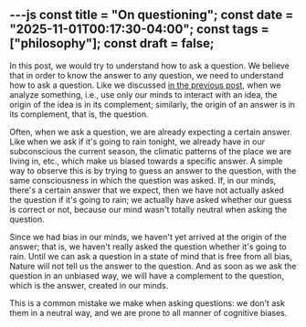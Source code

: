 ---js
const title = "On questioning"; const date = "2025-11-01T00:17:30-04:00"; const tags = ["philosophy"]; const draft = false;
---


In this post, we would try to understand how to ask a question. We believe that in order to know the answer to any question, we need to understand how to ask a question. Like we discussed [in the previous post](https://m-chaturvedi.github.io/blog/017/), when we analyze something, i.e., use only our minds to interact with an idea, the origin of the idea is in its complement; similarly, the origin of an answer is in its complement, that is, the question.

Often, when we ask a question, we are already expecting a certain answer. Like when we ask if it's going to rain tonight, we already have in our subconscious the current season, the climatic patterns of the place we are living in, etc., which make us biased towards a specific answer. A simple way to observe this is by trying to guess an answer to the question, with the same consciousness in which the question was asked. If, in our minds, there's a certain answer that we expect, then we have not actually asked the question if it's going to rain; we actually have asked whether our guess is correct or not, because our mind wasn't totally neutral when asking the question.

Since we had bias in our minds, we haven't yet arrived at the origin of the answer; that is, we haven't really asked the question whether it's going to rain. Until we can ask a question in a state of mind that is free from all bias, Nature will not tell us the answer to the question. And as soon as we ask the question in an unbiased way, we will have a complement to the question, which is the answer, created in our minds.

This is a common mistake we make when asking questions: we don't ask them in a neutral way, and we are prone to all manner of cognitive biases.
